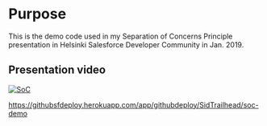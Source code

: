 # Purpose

This is the demo code used in my Separation of Concerns Principle presentation in Helsinki Salesforce Developer Community in Jan. 2019.

## Presentation video

[![SoC](https://img.youtube.com/vi/Yh-h-5Ck08g/0.jpg)](https://www.youtube.com/watch?v=Yh-h-5Ck08g)



https://githubsfdeploy.herokuapp.com/app/githubdeploy/SidTrailhead/soc-demo
